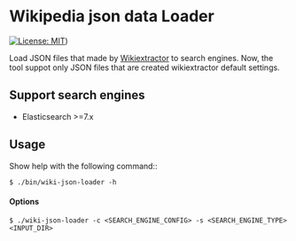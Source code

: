 # Wikipedia json data Loader

[![License: MIT](https://img.shields.io/badge/License-MIT-yellow.svg)](https://opensource.org/licenses/MIT))

Load JSON files that made by [Wikiextractor](http://medialab.di.unipi.it/wiki/Wikipedia_Extractor) to search engines.
Now, the tool suppot only JSON files that are created wikiextractor default settings.


## Support search engines

* Elasticsearch >=7.x

## Usage

Show help with the following command::
```
$ ./bin/wiki-json-loader -h
```

#### Options

```
$ ./wiki-json-loader -c <SEARCH_ENGINE_CONFIG> -s <SEARCH_ENGINE_TYPE> <INPUT_DIR>
```

